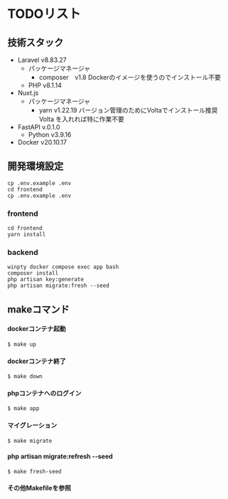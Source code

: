 # TODOリスト
## 技術スタック
* Laravel v8.83.27
    * パッケージマネージャ
        * composer　v1.8
        Dockerのイメージを使うのでインストール不要
    * PHP v8.1.14
* Nuxt.js
    * パッケージマネージャ
        * yarn v1.22.19
        バージョン管理のためにVoltaでインストール推奨
        Volta を入れれば特に作業不要
* FastAPI v.0.1.0
    * Python v3.9.16
* Docker v20.10.17

## 開発環境設定
```
cp .env.example .env
cd frontend
cp .env.example .env
```
### frontend
```
cd frontend
yarn install
```
### backend
```
winpty docker compose exec app bash
composer install
php artisan key:generate
php artisan migrate:fresh --seed
```

## makeコマンド
#### dockerコンテナ起動
```
$ make up
```
#### dockerコンテナ終了
```
$ make down
```
#### phpコンテナへのログイン
```
$ make app
```
#### マイグレーション
```
$ make migrate
```
#### php artisan migrate:refresh --seed
```
$ make fresh-seed
```
#### その他Makefileを参照